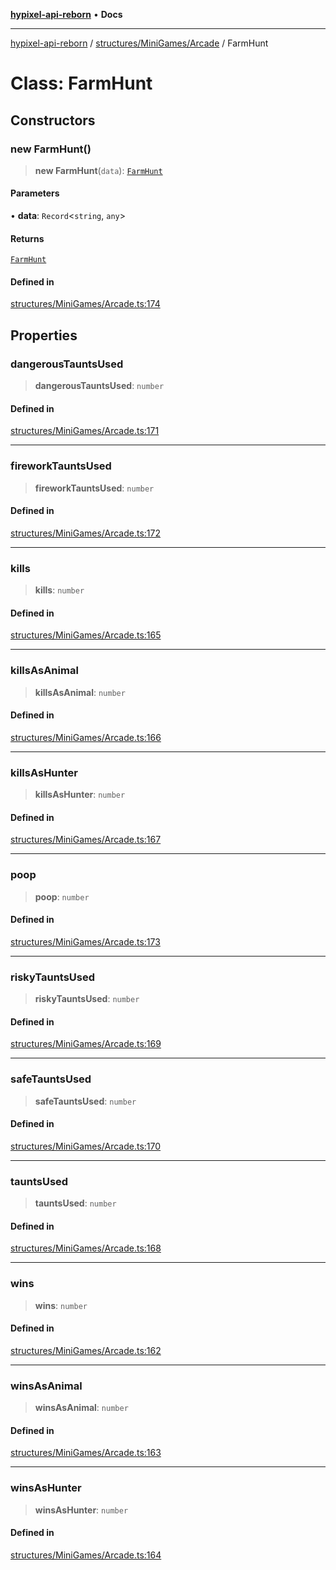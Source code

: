 [**hypixel-api-reborn**](../../../../README.md) • **Docs**

***

[hypixel-api-reborn](../../../../modules.md) / [structures/MiniGames/Arcade](../README.md) / FarmHunt

# Class: FarmHunt

## Constructors

### new FarmHunt()

> **new FarmHunt**(`data`): [`FarmHunt`](FarmHunt.md)

#### Parameters

• **data**: `Record`\<`string`, `any`\>

#### Returns

[`FarmHunt`](FarmHunt.md)

#### Defined in

[structures/MiniGames/Arcade.ts:174](https://github.com/Kathund/REBORN-docs-TEST/blob/226e7f6a62bb6bca87ef0828ac84e9098d59f860/src/structures/MiniGames/Arcade.ts#L174)

## Properties

### dangerousTauntsUsed

> **dangerousTauntsUsed**: `number`

#### Defined in

[structures/MiniGames/Arcade.ts:171](https://github.com/Kathund/REBORN-docs-TEST/blob/226e7f6a62bb6bca87ef0828ac84e9098d59f860/src/structures/MiniGames/Arcade.ts#L171)

***

### fireworkTauntsUsed

> **fireworkTauntsUsed**: `number`

#### Defined in

[structures/MiniGames/Arcade.ts:172](https://github.com/Kathund/REBORN-docs-TEST/blob/226e7f6a62bb6bca87ef0828ac84e9098d59f860/src/structures/MiniGames/Arcade.ts#L172)

***

### kills

> **kills**: `number`

#### Defined in

[structures/MiniGames/Arcade.ts:165](https://github.com/Kathund/REBORN-docs-TEST/blob/226e7f6a62bb6bca87ef0828ac84e9098d59f860/src/structures/MiniGames/Arcade.ts#L165)

***

### killsAsAnimal

> **killsAsAnimal**: `number`

#### Defined in

[structures/MiniGames/Arcade.ts:166](https://github.com/Kathund/REBORN-docs-TEST/blob/226e7f6a62bb6bca87ef0828ac84e9098d59f860/src/structures/MiniGames/Arcade.ts#L166)

***

### killsAsHunter

> **killsAsHunter**: `number`

#### Defined in

[structures/MiniGames/Arcade.ts:167](https://github.com/Kathund/REBORN-docs-TEST/blob/226e7f6a62bb6bca87ef0828ac84e9098d59f860/src/structures/MiniGames/Arcade.ts#L167)

***

### poop

> **poop**: `number`

#### Defined in

[structures/MiniGames/Arcade.ts:173](https://github.com/Kathund/REBORN-docs-TEST/blob/226e7f6a62bb6bca87ef0828ac84e9098d59f860/src/structures/MiniGames/Arcade.ts#L173)

***

### riskyTauntsUsed

> **riskyTauntsUsed**: `number`

#### Defined in

[structures/MiniGames/Arcade.ts:169](https://github.com/Kathund/REBORN-docs-TEST/blob/226e7f6a62bb6bca87ef0828ac84e9098d59f860/src/structures/MiniGames/Arcade.ts#L169)

***

### safeTauntsUsed

> **safeTauntsUsed**: `number`

#### Defined in

[structures/MiniGames/Arcade.ts:170](https://github.com/Kathund/REBORN-docs-TEST/blob/226e7f6a62bb6bca87ef0828ac84e9098d59f860/src/structures/MiniGames/Arcade.ts#L170)

***

### tauntsUsed

> **tauntsUsed**: `number`

#### Defined in

[structures/MiniGames/Arcade.ts:168](https://github.com/Kathund/REBORN-docs-TEST/blob/226e7f6a62bb6bca87ef0828ac84e9098d59f860/src/structures/MiniGames/Arcade.ts#L168)

***

### wins

> **wins**: `number`

#### Defined in

[structures/MiniGames/Arcade.ts:162](https://github.com/Kathund/REBORN-docs-TEST/blob/226e7f6a62bb6bca87ef0828ac84e9098d59f860/src/structures/MiniGames/Arcade.ts#L162)

***

### winsAsAnimal

> **winsAsAnimal**: `number`

#### Defined in

[structures/MiniGames/Arcade.ts:163](https://github.com/Kathund/REBORN-docs-TEST/blob/226e7f6a62bb6bca87ef0828ac84e9098d59f860/src/structures/MiniGames/Arcade.ts#L163)

***

### winsAsHunter

> **winsAsHunter**: `number`

#### Defined in

[structures/MiniGames/Arcade.ts:164](https://github.com/Kathund/REBORN-docs-TEST/blob/226e7f6a62bb6bca87ef0828ac84e9098d59f860/src/structures/MiniGames/Arcade.ts#L164)
